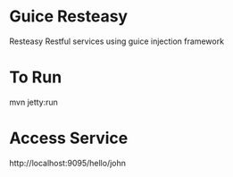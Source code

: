 Guice Resteasy
==============
Resteasy Restful services using guice injection framework


To Run
======
mvn jetty:run

Access Service
==============
http://localhost:9095/hello/john
